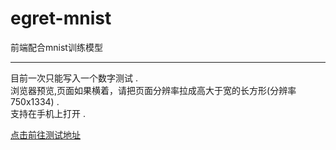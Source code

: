 # egret-mnist
前端配合mnist训练模型

---

目前一次只能写入一个数字测试 .  
浏览器预览,页面如果横着，请把页面分辨率拉成高大于宽的长方形(分辨率750x1334) .   
支持在手机上打开 .    
  
[点击前往测试地址](http://www.alpxe.com/app/mnist/)


